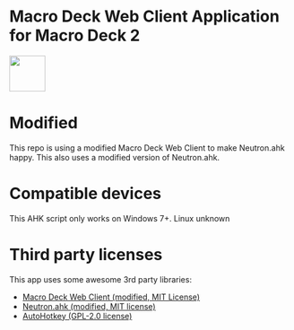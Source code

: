 # Macro Deck Web Client Application for Macro Deck 2

<img height="64px" src="https://macrodeck.org/images/works_with_macrodeck2.png" />

# Modified
This repo is using a modified Macro Deck Web Client to make Neutron.ahk happy. This also uses a modified version of Neutron.ahk.

# Compatible devices
This AHK script only works on Windows 7+. Linux unknown

# Third party licenses
This app uses some awesome 3rd party libraries:
- [Macro Deck Web Client (modified, MIT License)](https://github.com/Macro-Deck-org/Macro-Deck-Web-Client)
- [Neutron.ahk (modified, MIT license)](https://github.com/G33kDude/Neutron.ahk)
- [AutoHotkey (GPL-2.0 license)](https://github.com/Lexikos/AutoHotkey_L)
